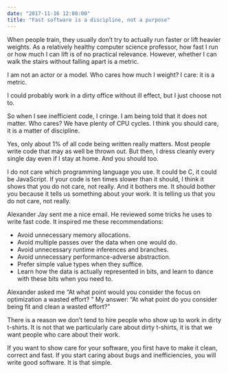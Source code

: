 ```yaml
---
date: "2017-11-16 12:00:00"
title: "Fast software is a discipline, not a purpose"
---
```




When people train, they usually don&rsquo;t try to actually run faster or lift heavier weights. As a relatively healthy computer science professor, how fast I run or how much I can lift is of no practical relevance. However, whether I can walk the stairs without falling apart is a metric.

I am not an actor or a model. Who cares how much I weight? I care: it is a metric.

I could probably work in a dirty office without ill effect, but I just choose not to.

So when I see inefficient code, I cringe. I am being told that it does not matter. Who cares? We have plenty of CPU cycles. I think you should care, it is a matter of discipline.

Yes, only about 1% of all code being written really matters. Most people write code that may as well be thrown out.
But then, I dress cleanly every single day even if I stay at home. And you should too.

I do not care which programming language you use. It could be C, it could be JavaScript. If your code is ten times slower than it should, I think it shows that you do not care, not really. And it bothers me. It should bother you because it tells us something about your work. It is telling us that you do not care, not really.

Alexander Jay sent me a nice email. He reviewed some tricks he uses to write fast code. It inspired me these recommendations:

- Avoid unnecessary memory allocations.
- Avoid multiple passes over the data when one would do.
- Avoid unnecessary runtime inferences and branches.
- Avoid unnecessary performance-adverse abstraction.
- Prefer simple value types when they suffice.
- Learn how the data is actually represented in bits, and learn to dance with these bits when you need to.


Alexander asked me &ldquo;At what point would you consider the focus on optimization a wasted effort? &rdquo; My answer: &ldquo;At what point do you consider being fit and clean a wasted effort?&rdquo;

There is a reason we don&rsquo;t tend to hire people who show up to work in dirty t-shirts. It is not that we particularly care about dirty t-shirts, it is that we want people who care about their work.

If you want to show care for your software, you first have to make it clean, correct and fast. If you start caring about bugs and inefficiencies, you will write good software. It is that simple.

